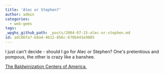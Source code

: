 ```yaml
---
title: 'Alec or Stephen?'
author: admin
categories:
  - web-gems
tags: 
_wpghs_github_path: _posts/2004-07-15-alec-or-stephen.md
id: adc86fa7-b8a4-4b12-856c-670b441e9885
---
```

<p>I just can't decide - should I go for Alec or Stephen?  One's pretentious and pompous, the other is crazy like a banshee.</p>
<p><a href="http://www.baldwinization.com/index.html">The Baldwinization Centers of America.</a></p>

